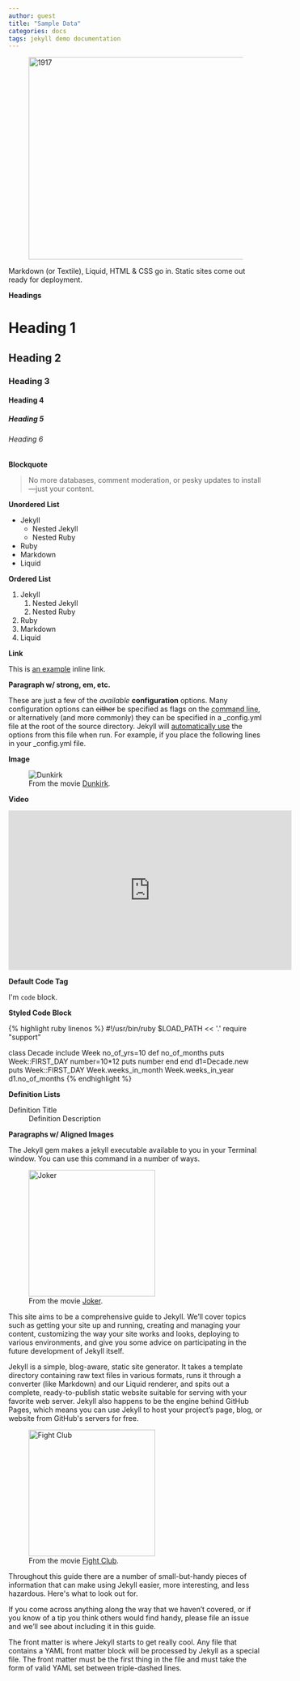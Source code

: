 ```yaml
---
author: guest
title: "Sample Data"
categories: docs
tags: jekyll demo documentation
---
```


<figure class="aligncenter">
	<img src="http://joro.me/demo-assets/jekyll/henry/1917.webp" width="800" height="400" alt="1917" />
</figure>

Markdown (or Textile), Liquid, HTML & CSS go in. Static sites come out ready for deployment.

**Headings**

# Heading 1

## Heading 2

### Heading 3

#### Heading 4

##### Heading 5

###### Heading 6

<!--more-->

**Blockquote**

> No more databases, comment moderation, or pesky updates to install—just your content.

**Unordered List**

* Jekyll
    * Nested Jekyll
    * Nested Ruby
* Ruby
* Markdown
* Liquid

**Ordered List**

1. Jekyll
    1. Nested Jekyll
    2. Nested Ruby
2. Ruby
3. Markdown
4. Liquid

**Link**

This is <a href="http://example.com/" title="Title">an example</a> inline link.

**Paragraph w/ strong, em, etc.**

These are just a few of the *available* **configuration** options. Many configuration options can <strike>either</strike> be specified as flags on the <abbr title="Command Line Tool">command line</abbr>, or alternatively (and more commonly) they can be specified in a _config.yml file at the root of the source directory. Jekyll will <a href="http://joro.me/" target="_blank">automatically use</a> the options from this file when run. For example, if you place the following lines in your _config.yml file.

**Image**
<figure class="aligncenter">
	<img src="http://joro.me/demo-assets/jekyll/henry/dunkirk.webp" alt="Dunkirk" />
	<figcaption>From the movie <a href="https://en.wikipedia.org/wiki/Dunkirk_(2017_film)" target="_blank">Dunkirk</a>.</figcaption>
</figure>

**Video**

<div class="iframe-wrapper">
    <iframe width="560" height="315" src="https://www.youtube.com/embed/iWowJBRMtpc" frameborder="0" allowfullscreen></iframe>
</div>

**Default Code Tag**

I'm <code>code</code> block.

**Styled Code Block**

{% highlight ruby linenos %}
#!/usr/bin/ruby
$LOAD_PATH << '.'
require "support"

class Decade
include Week
   no_of_yrs=10
   def no_of_months
      puts Week::FIRST_DAY
      number=10*12
      puts number
   end
end
d1=Decade.new
puts Week::FIRST_DAY
Week.weeks_in_month
Week.weeks_in_year
d1.no_of_months
{% endhighlight %}

**Definition Lists**

<dl>
    <dt>Definition Title</dt>
    <dd>Definition Description</dd>
</dl>

**Paragraphs w/ Aligned Images**

The Jekyll gem makes a jekyll executable available to you in your Terminal window. You can use this command in a number of ways.

<figure class="alignleft">
	<img width="250" src="http://joro.me/demo-assets/jekyll/henry/joker.webp" alt="Joker" />
	<figcaption>From the movie <a href="https://en.wikipedia.org/wiki/Joker_(2019_film)" target="_blank">Joker</a>.</figcaption>
</figure>

This site aims to be a comprehensive guide to Jekyll. We’ll cover topics such as getting your site up and running, creating and managing your content, customizing the way your site works and looks, deploying to various environments, and give you some advice on participating in the future development of Jekyll itself.

Jekyll is a simple, blog-aware, static site generator. It takes a template directory containing raw text files in various formats, runs it through a converter (like Markdown) and our Liquid renderer, and spits out a complete, ready-to-publish static website suitable for serving with your favorite web server. Jekyll also happens to be the engine behind GitHub Pages, which means you can use Jekyll to host your project’s page, blog, or website from GitHub's servers for free.

<figure class="alignright">
	<img width="250" src="http://joro.me/demo-assets/jekyll/henry/fightclub.webp" alt="Fight Club" />
	<figcaption>From the movie <a href="https://en.wikipedia.org/wiki/Fight_Club" target="_blank">Fight Club</a>.</figcaption>
</figure>

Throughout this guide there are a number of small-but-handy pieces of information that can make using Jekyll easier, more interesting, and less hazardous. Here's what to look out for.

If you come across anything along the way that we haven’t covered, or if you know of a tip you think others would find handy, please file an issue and we’ll see about including it in this guide.

The front matter is where Jekyll starts to get really cool. Any file that contains a YAML front matter block will be processed by Jekyll as a special file. The front matter must be the first thing in the file and must take the form of valid YAML set between triple-dashed lines.
